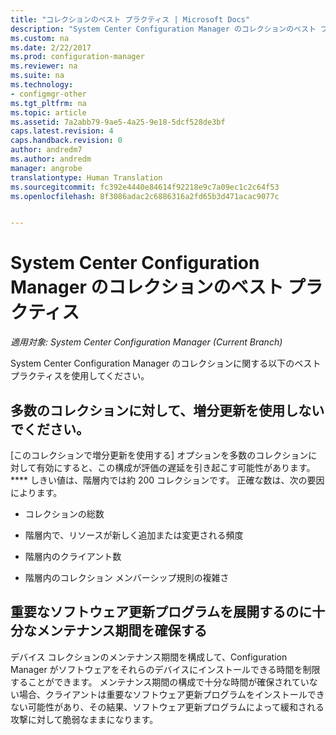 ```yaml
---
title: "コレクションのベスト プラクティス | Microsoft Docs"
description: "System Center Configuration Manager のコレクションのベスト プラクティスを示します。"
ms.custom: na
ms.date: 2/22/2017
ms.prod: configuration-manager
ms.reviewer: na
ms.suite: na
ms.technology:
- configmgr-other
ms.tgt_pltfrm: na
ms.topic: article
ms.assetid: 7a2abb79-9ae5-4a25-9e18-5dcf528de3bf
caps.latest.revision: 4
caps.handback.revision: 0
author: andredm7
ms.author: andredm
manager: angrobe
translationtype: Human Translation
ms.sourcegitcommit: fc392e4440e84614f92218e9c7a09ec1c2c64f53
ms.openlocfilehash: 8f3086adac2c6886316a2fd65b3d471acac9077c


---
```

# <a name="best-practices-for-collections-in-system-center-configuration-manager"></a>System Center Configuration Manager のコレクションのベスト プラクティス

*適用対象: System Center Configuration Manager (Current Branch)*

System Center Configuration Manager のコレクションに関する以下のベスト プラクティスを使用してください。  

## <a name="do-not-use-incremental-updates-for-a-large-number-of-collections"></a>多数のコレクションに対して、増分更新を使用しないでください。  
 [このコレクションで増分更新を使用する] オプションを多数のコレクションに対して有効にすると、この構成が評価の遅延を引き起こす可能性があります。 **** しきい値は、階層内では約 200 コレクションです。 正確な数は、次の要因によります。  

-   コレクションの総数  

-   階層内で、リソースが新しく追加または変更される頻度  

-   階層内のクライアント数  

-   階層内のコレクション メンバーシップ規則の複雑さ  

## <a name="make-sure-that-maintenance-windows-are-large-enough-to-deploy-critical-software-updates"></a>重要なソフトウェア更新プログラムを展開するのに十分なメンテナンス期間を確保する  
 デバイス コレクションのメンテナンス期間を構成して、Configuration Manager がソフトウェアをそれらのデバイスにインストールできる時間を制限することができます。 メンテナンス期間の構成で十分な時間が確保されていない場合、クライアントは重要なソフトウェア更新プログラムをインストールできない可能性があり、その結果、ソフトウェア更新プログラムによって緩和される攻撃に対して脆弱なままになります。  



<!--HONumber=Dec16_HO3-->


